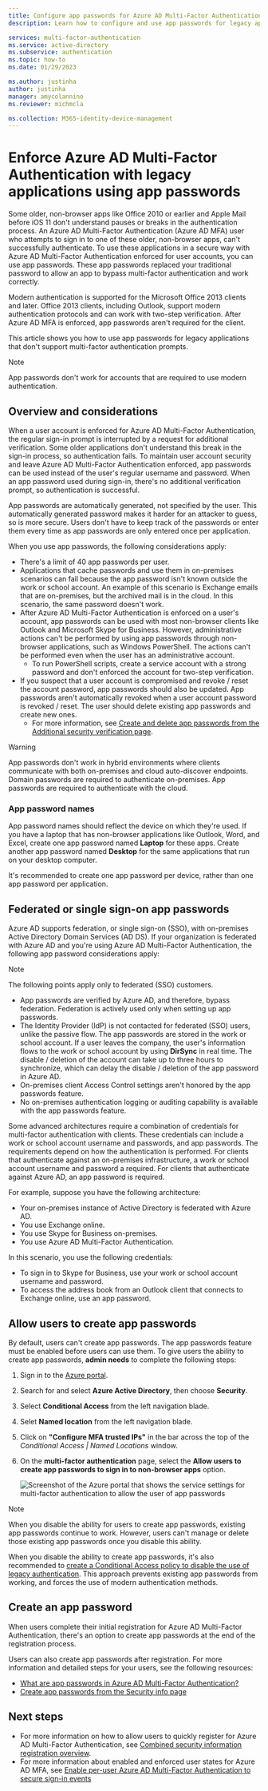 ```yaml
---
title: Configure app passwords for Azure AD Multi-Factor Authentication
description: Learn how to configure and use app passwords for legacy applications in Azure AD Multi-Factor Authentication

services: multi-factor-authentication
ms.service: active-directory
ms.subservice: authentication
ms.topic: how-to
ms.date: 01/29/2023

ms.author: justinha
author: justinha
manager: amycolannino
ms.reviewer: michmcla

ms.collection: M365-identity-device-management
---
```

# Enforce Azure AD Multi-Factor Authentication with legacy applications using app passwords

Some older, non-browser apps like Office 2010 or earlier and Apple Mail before iOS 11 don't understand pauses or breaks in the authentication process. An Azure AD Multi-Factor Authentication (Azure AD MFA) user who attempts to sign in to one of these older, non-browser apps, can't successfully authenticate. To use these applications in a secure way with Azure AD Multi-Factor Authentication enforced for user accounts, you can use app passwords. These app passwords replaced your traditional password to allow an app to bypass multi-factor authentication and work correctly.

Modern authentication is supported for the Microsoft Office 2013 clients and later. Office 2013 clients, including Outlook, support modern authentication protocols and can work with two-step verification. After Azure AD MFA is enforced, app passwords aren't required for the client.

This article shows you how to use app passwords for legacy applications that don't support multi-factor authentication prompts.

>[!NOTE]
>App passwords don't work for accounts that are required to use modern authentication. 

## Overview and considerations

When a user account is enforced for Azure AD Multi-Factor Authentication, the regular sign-in prompt is interrupted by a request for additional verification. Some older applications don't understand this break in the sign-in process, so authentication fails. To maintain user account security and leave Azure AD Multi-Factor Authentication enforced, app passwords can be used instead of the user's regular username and password. When an app password used during sign-in, there's no additional verification prompt, so authentication is successful.

App passwords are automatically generated, not specified by the user. This automatically generated password makes it harder for an attacker to guess, so is more secure. Users don't have to keep track of the passwords or enter them every time as app passwords are only entered once per application.

When you use app passwords, the following considerations apply:

* There's a limit of 40 app passwords per user.
* Applications that cache passwords and use them in on-premises scenarios can fail because the app password isn't known outside the work or school account. An example of this scenario is Exchange emails that are on-premises, but the archived mail is in the cloud. In this scenario, the same password doesn't work.
* After Azure AD Multi-Factor Authentication is enforced on a user's account, app passwords can be used with most non-browser clients like Outlook and Microsoft Skype for Business. However, administrative actions can't be performed by using app passwords through non-browser applications, such as Windows PowerShell. The actions can't be performed even when the user has an administrative account.
    * To run PowerShell scripts, create a service account with a strong password and don't enforced the account for two-step verification.
* If you suspect that a user account is compromised and revoke / reset the account password, app passwords should also be updated. App passwords aren't automatically revoked when a user account password is revoked / reset. The user should delete existing app passwords and create new ones.
   * For more information, see [Create and delete app passwords from the Additional security verification page](https://support.microsoft.com/account-billing/manage-app-passwords-for-two-step-verification-d6dc8c6d-4bf7-4851-ad95-6d07799387e9#create-and-delete-app-passwords-from-the-additional-security-verification-page).

>[!WARNING]
> App passwords don't work in hybrid environments where clients communicate with both on-premises and cloud auto-discover endpoints. Domain passwords are required to authenticate on-premises. App passwords are required to authenticate with the cloud.

### App password names

App password names should reflect the device on which they're used. If you have a laptop that has non-browser applications like Outlook, Word, and Excel, create one app password named **Laptop** for these apps. Create another app password named **Desktop** for the same applications that run on your desktop computer.

It's recommended to create one app password per device, rather than one app password per application.

## Federated or single sign-on app passwords

Azure AD supports federation, or single sign-on (SSO), with on-premises Active Directory Domain Services (AD DS). If your organization is federated with Azure AD and you're using Azure AD Multi-Factor Authentication, the following app password considerations apply:

>[!NOTE]
> The following points apply only to federated (SSO) customers.

* App passwords are verified by Azure AD, and therefore, bypass federation. Federation is actively used only when setting up app passwords.
* The Identity Provider (IdP) is not contacted for federated (SSO) users, unlike the passive flow. The app passwords are stored in the work or school account. If a user leaves the company, the user's information flows to the work or school account by using **DirSync** in real time. The disable / deletion of the account can take up to three hours to synchronize, which can delay the disable / deletion of the app password in Azure AD.
* On-premises client Access Control settings aren't honored by the app passwords feature.
* No on-premises authentication logging or auditing capability is available with the app passwords feature.

Some advanced architectures require a combination of credentials for multi-factor authentication with clients. These credentials can include a work or school account username and passwords, and app passwords. The requirements depend on how the authentication is performed. For clients that authenticate against an on-premises infrastructure, a work or school account username and password a required. For clients that authenticate against Azure AD, an app password is required.

For example, suppose you have the following architecture:

* Your on-premises instance of Active Directory is federated with Azure AD.
* You use Exchange online.
* You use Skype for Business on-premises.
* You use Azure AD Multi-Factor Authentication.

In this scenario, you use the following credentials:

* To sign in to Skype for Business, use your work or school account username and password.
* To access the address book from an Outlook client that connects to Exchange online, use an app password.

## Allow users to create app passwords

By default, users can't create app passwords. The app passwords feature must be enabled before users can use them. To give users the ability to create app passwords, **admin needs** to complete the following steps:

1. Sign in to the [Azure portal](https://portal.azure.com).
2. Search for and select **Azure Active Directory**, then choose **Security**.
3. Select **Conditional Access** from the left navigation blade.
4. Selet **Named location** from the left navigation blade.
5. Click on **"Configure MFA trusted IPs"** in the bar across the top of the *Conditional Access | Named Locations* window.
6. On the **multi-factor authentication** page, select the **Allow users to create app passwords to sign in to non-browser apps** option.

    ![Screenshot of the Azure portal that shows the service settings for multi-factor authentication to allow the user of app passwords](media/concept-authentication-methods/app-password-authentication-method.png)
    
> [!NOTE]
>
> When you disable the ability for users to create app passwords, existing app passwords continue to work. However, users can't manage or delete those existing app passwords once you disable this ability.
>
> When you disable the ability to create app passwords, it's also recommended to [create a Conditional Access policy to disable the use of legacy authentication](../conditional-access/block-legacy-authentication.md). This approach prevents existing app passwords from working, and forces the use of modern authentication methods.

## Create an app password

When users complete their initial registration for Azure AD Multi-Factor Authentication, there's an option to create app passwords at the end of the registration process.

Users can also create app passwords after registration. For more information and detailed steps for your users, see the following resources:
* [What are app passwords in Azure AD Multi-Factor Authentication?](https://support.microsoft.com/account-billing/manage-app-passwords-for-two-step-verification-d6dc8c6d-4bf7-4851-ad95-6d07799387e9)
* [Create app passwords from the Security info page](https://support.microsoft.com/account-billing/create-app-passwords-from-the-security-info-preview-page-d8bc744a-ce3f-4d4d-89c9-eb38ab9d4137)

## Next steps

- For more information on how to allow users to quickly register for Azure AD Multi-Factor Authentication, see [Combined security information registration overview](concept-registration-mfa-sspr-combined.md).
- For more information about enabled and enforced user states for Azure AD MFA, see [Enable per-user Azure AD Multi-Factor Authentication to secure sign-in events](howto-mfa-userstates.md)
